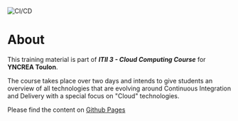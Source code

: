![CI/CD](https://github.com/jurocknsail/yncrea-cloudcomputing/workflows/CI/CD/badge.svg)

# About

This training material is part of **_ITII 3 - Cloud Computing Course_** for **YNCREA Toulon**.

The course takes place over two days and intends to give students an overview of all technologies that are evolving around Continuous Integration and Delivery with a special focus on "Cloud" technologies.

Please find the content on [Github Pages](https://jurocknsail.github.io/yncrea-cloudcomputing/)